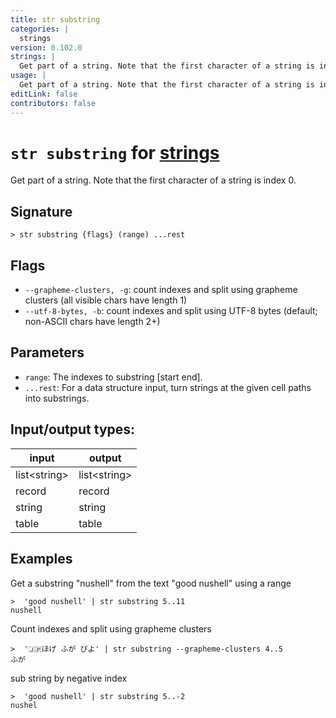 ```yaml
---
title: str substring
categories: |
  strings
version: 0.102.0
strings: |
  Get part of a string. Note that the first character of a string is index 0.
usage: |
  Get part of a string. Note that the first character of a string is index 0.
editLink: false
contributors: false
---
```

<!-- This file is automatically generated. Please edit the command in https://github.com/nushell/nushell instead. -->

# `str substring` for [strings](/commands/categories/strings.md)

<div class='command-title'>Get part of a string. Note that the first character of a string is index 0.</div>

## Signature

```> str substring {flags} (range) ...rest```

## Flags

 -  `--grapheme-clusters, -g`: count indexes and split using grapheme clusters (all visible chars have length 1)
 -  `--utf-8-bytes, -b`: count indexes and split using UTF-8 bytes (default; non-ASCII chars have length 2+)

## Parameters

 -  `range`: The indexes to substring [start end].
 -  `...rest`: For a data structure input, turn strings at the given cell paths into substrings.


## Input/output types:

| input        | output       |
| ------------ | ------------ |
| list\<string\> | list\<string\> |
| record       | record       |
| string       | string       |
| table        | table        |
## Examples

Get a substring "nushell" from the text "good nushell" using a range
```nu
>  'good nushell' | str substring 5..11
nushell
```

Count indexes and split using grapheme clusters
```nu
>  '🇯🇵ほげ ふが ぴよ' | str substring --grapheme-clusters 4..5
ふが
```

sub string by negative index
```nu
>  'good nushell' | str substring 5..-2
nushel
```
